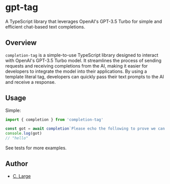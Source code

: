 # gpt-tag

A TypeScript library that leverages OpenAI's GPT-3.5 Turbo for simple and efficient chat-based text completions.

## Overview

`completion-tag` is a simple-to-use TypeScript library designed to interact with OpenAI's GPT-3.5 Turbo model. It streamlines the process of sending requests and receiving completions from the AI, making it easier for developers to integrate the model into their applications. By using a template literal tag, developers can quickly pass their text prompts to the AI and receive a response.

## Usage

Simple:

```typescript
import { completion } from 'completion-tag'

const got = await completion`Please echo the following to prove we can communicate: "hello"`
console.log(got)
// "hello"
```

See tests for more examples.

## Author

- [C. Large](https://github.com/chantzlarge)
